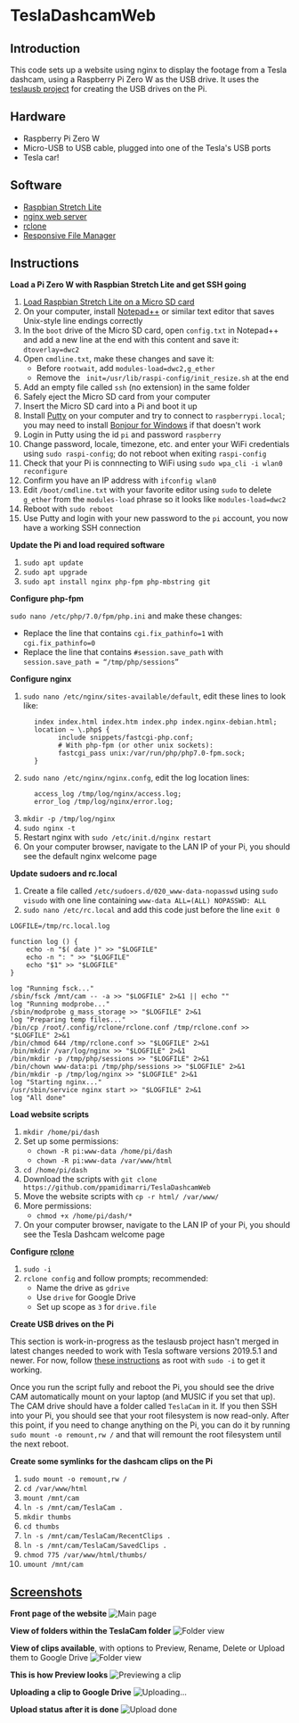 # TeslaDashcamWeb

## Introduction
This code sets up a website using nginx to display the footage from a Tesla dashcam, using a Raspberry Pi Zero W as the USB drive. It uses the [teslausb project](https://github.com/cimryan/teslausb) for creating the USB drives on the Pi. 

## Hardware
* Raspberry Pi Zero W
* Micro-USB to USB cable, plugged into one of the Tesla's USB ports
* Tesla car!

## Software
* [Raspbian Stretch Lite](https://downloads.raspberrypi.org/raspbian_lite_latest)
* [nginx web server](https://www.nginx.com/resources/wiki/)
* [rclone](https://rclone.org/)
* [Responsive File Manager](https://www.responsivefilemanager.com/)

## Instructions

**Load a Pi Zero W with Raspbian Stretch Lite and get SSH going**

1. [Load Raspbian Stretch Lite on a Micro SD card](https://projects.raspberrypi.org/en/projects/raspberry-pi-setting-up)
2. On your computer, install [Notepad++](https://notepad-plus-plus.org/) or similar text editor that saves Unix-style line endings correctly
3. In the `boot` drive of the Micro SD card, open `config.txt` in Notepad++ and add a new line at the end with this content and save it: `dtoverlay=dwc2`
4. Open `cmdline.txt`, make these changes and save it:
      * Before `rootwait`, add `modules-load=dwc2,g_ether `
      * Remove the ` init=/usr/lib/raspi-config/init_resize.sh` at the end
5. Add an empty file called `ssh` (no extension) in the same folder
6. Safely eject the Micro SD card from your computer
7. Insert the Micro SD card into a Pi and boot it up 
8. Install [Putty](https://www.putty.org/) on your computer and try to connect to `raspberrypi.local`; you may need to install [Bonjour for Windows](https://support.apple.com/downloads/bonjour_for_windows) if that doesn't work
9. Login in Putty using the id `pi` and password `raspberry`
10. Change password, locale, timezone, etc. and enter your WiFi credentials using `sudo raspi-config`; do not reboot when exiting `raspi-config`
11. Check that your Pi is connnecting to WiFi using `sudo wpa_cli -i wlan0 reconfigure`
12. Confirm you have an IP address with `ifconfig wlan0`
13. Edit `/boot/cmdline.txt` with your favorite editor using `sudo` to delete `g_ether` from the `modules-load` phrase so it looks like `modules-load=dwc2`
14. Reboot with `sudo reboot`
15. Use Putty and login with your new password to the `pi` account, you now have a working SSH connection

**Update the Pi and load required software**

1. `sudo apt update`
2. `sudo apt upgrade`
3. `sudo apt install nginx php-fpm php-mbstring git`

**Configure php-fpm**

`sudo nano /etc/php/7.0/fpm/php.ini` and make these changes:
* Replace the line that contains `cgi.fix_pathinfo=1` with `cgi.fix_pathinfo=0`
* Replace the line that contains `#session.save_path` with `session.save_path = “/tmp/php/sessions”`

**Configure nginx**

1. `sudo nano /etc/nginx/sites-available/default`, edit these lines to look like:
```
      index index.html index.htm index.php index.nginx-debian.html;
      location ~ \.php$ {
            include snippets/fastcgi-php.conf;
            # With php-fpm (or other unix sockets):
            fastcgi_pass unix:/var/run/php/php7.0-fpm.sock;
      }
 ```

2. `sudo nano /etc/nginx/nginx.confg`, edit the log location lines:
```
      access_log /tmp/log/nginx/access.log;
      error_log /tmp/log/nginx/error.log;	
```
3. `mkdir -p /tmp/log/nginx`
4. `sudo nginx -t`
5. Restart nginx with `sudo /etc/init.d/nginx restart` 
6. On your computer browser, navigate to the LAN IP of your Pi, you should see the default nginx welcome page 

**Update sudoers and rc.local**

1. Create a file called `/etc/sudoers.d/020_www-data-nopasswd` using `sudo visudo` with one line containing `www-data ALL=(ALL) NOPASSWD: ALL`
2. `sudo nano /etc/rc.local` and add this code just before the line `exit 0`
```
LOGFILE=/tmp/rc.local.log

function log () {
	echo -n "$( date )" >> "$LOGFILE"
	echo -n ": " >> "$LOGFILE"
	echo "$1" >> "$LOGFILE"
}

log "Running fsck..."
/sbin/fsck /mnt/cam -- -a >> "$LOGFILE" 2>&1 || echo ""
log "Running modprobe..."
/sbin/modprobe g_mass_storage >> "$LOGFILE" 2>&1
log "Preparing temp files..."
/bin/cp /root/.config/rclone/rclone.conf /tmp/rclone.conf >> "$LOGFILE" 2>&1
/bin/chmod 644 /tmp/rclone.conf >> "$LOGFILE" 2>&1
/bin/mkdir /var/log/nginx >> "$LOGFILE" 2>&1
/bin/mkdir -p /tmp/php/sessions >> "$LOGFILE" 2>&1
/bin/chown www-data:pi /tmp/php/sessions >> "$LOGFILE" 2>&1
/bin/mkdir -p /tmp/log/nginx >> "$LOGFILE" 2>&1
log "Starting nginx..."
/usr/sbin/service nginx start >> "$LOGFILE" 2>&1
log "All done"
```

**Load website scripts**

1. `mkdir /home/pi/dash`
2. Set up some permissions:
      * `chown -R pi:www-data /home/pi/dash`
      * `chown -R pi:www-data /var/www/html`
3. `cd /home/pi/dash`
3. Download the scripts with `git clone https://github.com/ppamidimarri/TeslaDashcamWeb`
4. Move the website scripts with `cp -r html/ /var/www/`
5. More permissions:
      * `chmod +x /home/pi/dash/*`
6. On your computer browser, navigate to the LAN IP of your Pi, you should see the Tesla Dashcam welcome page

**Configure [rclone](https://rclone.org/)**

1. `sudo -i`
2. `rclone config` and follow prompts; recommended:
     * Name the drive as `gdrive`
     * Use `drive` for Google Drive
     * Set up scope as `3` for `drive.file`

**Create USB drives on the Pi**

This section is work-in-progress as the teslausb project hasn't merged in latest changes needed to work with Tesla software versions 2019.5.1 and newer. For now, follow [these instructions](https://github.com/cimryan/teslausb/issues/119#issuecomment-473346734) as root with `sudo -i` to get it working. 

Once you run the script fully and reboot the Pi, you should see the drive CAM automatically mount on your laptop (and MUSIC if you set that up). The CAM drive should have a folder called `TeslaCam` in it. If you then SSH into your Pi, you should see that your root filesystem is now read-only. After this point, if you need to change anything on the Pi, you can do it by running `sudo mount -o remount,rw /` and that will remount the root filesystem until the next reboot. 

**Create some symlinks for the dashcam clips on the Pi**

1. `sudo mount -o remount,rw /`
2. `cd /var/www/html`
3. `mount /mnt/cam`
3. `ln -s /mnt/cam/TeslaCam .`
4. `mkdir thumbs`
5. `cd thumbs`
6. `ln -s /mnt/cam/TeslaCam/RecentClips .`
7. `ln -s /mnt/cam/TeslaCam/SavedClips .`
4. `chmod 775 /var/www/html/thumbs/`
8. `umount /mnt/cam`

## [Screenshots](https://imgur.com/a/JcjnGYA)

**Front page of the website**
![Main page](https://i.imgur.com/3kkqZfe.png)

**View of folders within the TeslaCam folder**
![Folder view](https://i.imgur.com/0Jm7qqu.png)

**View of clips available**, with options to Preview, Rename, Delete or Upload them to Google Drive
![Folder view](https://i.imgur.com/3UusX2P.png)

**This is how Preview looks**
![Previewing a clip](https://i.imgur.com/hhtgNjC.png)

**Uploading a clip to Google Drive**
![Uploading...](https://i.imgur.com/um2Pbmr.png)

**Upload status after it is done**
![Upload done](https://i.imgur.com/O0NRdr8.png)
